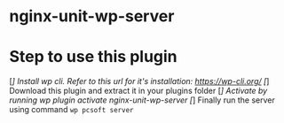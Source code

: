 # nginx-unit-wp-server
# Step to use this plugin
[*] Install wp cli. Refer to this url for it's installation: https://wp-cli.org/
[*] Download this plugin and extract it in your plugins folder
[*] Activate by running wp plugin activate nginx-unit-wp-server
[*] Finally run the server using command ```wp pcsoft server```
